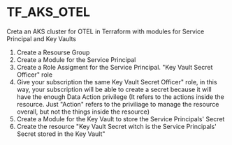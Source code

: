 # TF_AKS_OTEL
Creta an AKS cluster for OTEL in Terraform with modules for Service Principal and Key Vaults 

1. Create a Resourse Group
2. Create a Module for the Service Principal
3. Create a Role Assigment for the Service Principal. "Key Vault Secret Officer" role
4. Give your subscription the same Key Vault Secret Officer" role, in this way, your subscription will be able to create a secret because it will have the enough Data Action privilege (It refers to the actions inside the resource. Just "Action" refers to the priviliage to manage the resource overall, but not the things inside the resource)
5. Create a Module for the Key Vault to store the Service Principals' Secret
6. Create the resource "Key Vault Secret witch is the Service Principals' Secret stored in the Key Vault"
